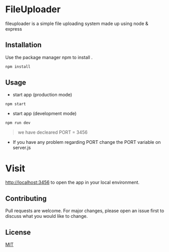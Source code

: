 # FileUploader

fileuploader is a simple file uploading system made up using node & express

## Installation

Use the package manager npm to install .

```bash
npm install
```
## Usage
- start app (production mode)
```
npm start
```


- start app (development mode)
```
npm run dev
```

> we have decleared PORT = 3456
- If you have any problem regarding PORT change the PORT variable on server.js

# Visit

[http://localhost:3456](http://localhost:3456) to open the app in your local environment.

## Contributing
Pull requests are welcome. For major changes, please open an issue first to discuss what you would like to change.

## License
[MIT](https://choosealicense.com/licenses/mit/)
